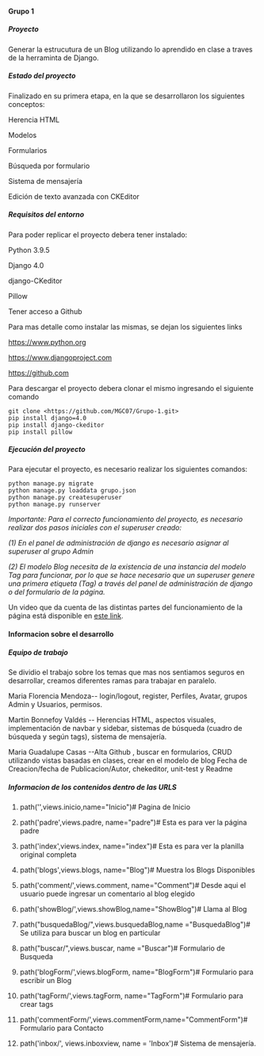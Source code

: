 #### Grupo 1

##### Proyecto

Generar la estrucutura de un Blog utilizando lo aprendido en clase a traves de la herraminta de Django.

##### Estado del proyecto

Finalizado en su primera etapa, en la que se desarrollaron los siguientes conceptos:

Herencia HTML

Modelos

Formularios

Búsqueda por formulario

Sistema de mensajería

Edición de texto avanzada con CKEditor


##### Requisitos del entorno

Para poder replicar el proyecto debera tener instalado:

Python 3.9.5

Django 4.0

django-CKeditor

Pillow

Tener acceso a Github

Para mas detalle como instalar las mismas, se dejan los siguientes links


<https://www.python.org>

<https://www.djangoproject.com>

<https://github.com>


Para descargar el proyecto debera clonar el mismo ingresando el siguiente comando

```
git clone <https://github.com/MGC07/Grupo-1.git>
pip install django=4.0
pip install django-ckeditor
pip install pillow
```

##### Ejecución del proyecto

Para ejecutar el proyecto, es necesario realizar los siguientes comandos:

```
python manage.py migrate
python manage.py loaddata grupo.json
python manage.py createsuperuser
python manage.py runserver
```
_Importante: Para el correcto funcionamiento del proyecto, es necesario realizar dos pasos iniciales con el superuser creado:_

_(1) En el panel de administración de django es necesario asignar al superuser al grupo Admin_

_(2) El modelo Blog necesita de la existencia de una instancia del modelo Tag para funcionar, por lo que se hace necesario que un superuser genere una primera etiqueta (Tag) a través del panel de administración de django o del formulario de la página._

Un video que da cuenta de las distintas partes del funcionamiento de la página está disponible en [este link](https://drive.google.com/file/d/1JwGMh3I2OV3Akif0GS9iqV8_JWf0S3cq/view).


#### Informacion sobre el desarrollo

##### Equipo de trabajo

Se dividio el trabajo sobre los temas que mas nos sentiamos seguros en desarrollar, creamos diferentes ramas para trabajar en paralelo.

Maria Florencia Mendoza-- login/logout, register, Perfiles, Avatar, grupos Admin y Usuarios, permisos.

Martin Bonnefoy Valdés -- Herencias HTML, aspectos visuales, implementación de navbar y sidebar, sistemas de búsqueda (cuadro de búsqueda y según tags), sistema de mensajería.

Maria Guadalupe Casas --Alta Github , buscar en formularios, CRUD utilizando vistas basadas en clases, crear en el modelo de blog Fecha de Creacion/fecha de Publicacion/Autor, chekeditor, unit-test  y Readme

##### Informacion de los contenidos dentro de las URLS

1. path('',views.inicio,name="Inicio")# Pagina de Inicio

2. path('padre',views.padre, name="padre")# Esta es para ver la página padre

3. path('index',views.index, name="index")# Esta es para ver la planilla original completa

4. path('blogs',views.blogs, name="Blog")# Muestra los Blogs Disponibles

5. path('comment/<id>',views.comment, name="Comment")# Desde aqui el usuario puede ingresar un comentario al blog elegido

6. path('showBlog/<id>',views.showBlog,name="ShowBlog")# Llama al Blog

7. path("busquedaBlog/",views.busquedaBlog,name ="BusquedaBlog")# Se utiliza para buscar un blog en particular

8. path("buscar/",views.buscar, name ="Buscar")# Formulario de Busqueda

9. path('blogForm/',views.blogForm, name="BlogForm")# Formulario para escribir un Blog

10. path('tagForm/',views.tagForm, name="TagForm")# Formulario para crear tags

11. path('commentForm/',views.commentForm,name="CommentForm")# Formulario para Contacto
  
12. path('inbox/', views.inboxview, name = 'Inbox')# Sistema de mensajería.
